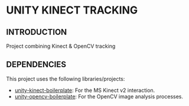 # UNITY KINECT TRACKING

## INTRODUCTION

Project combining Kinect &amp; OpenCV tracking<br>


## DEPENDENCIES

This project uses the following libraries/projects:<br>
- [unity-kinect-boilerplate](https://github.com/2-REC/unity-kinect-boilerplate): For the MS Kinect v2 interaction.<br>
- [unity-opencv-boilerplate](https://github.com/2-REC/unity-opencv-boilerplate): For the OpenCV image analysis processes.<br>
